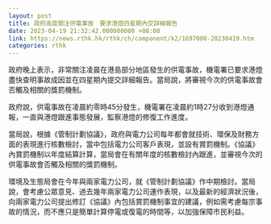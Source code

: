 ```yaml
---
layout: post
title: 政府高度關注供電事故　要求港燈四星期內交詳細報告
date: 2023-04-19 21:32:42.000000000 +08:00
link: https://news.rthk.hk/rthk/ch/component/k2/1697000-20230419.htm
categories: rthk
---
```


政府晚上表示，非常關注凌晨在港島部分地區發生的供電事故，機電署已要求港燈盡快查明事故成因並在四星期內提交詳細報告。當局說，將審視今次的供電事故會否觸及相關的獎罰機制。

政府說，供電事故在凌晨約零時45分發生，機電署在凌晨約1時27分收到港燈通報，一直與港燈跟進事態發展，監察港燈的修復工作進度。

當局說，根據《管制計劃協議》，政府與電力公司每年都會就技術、環保及財務方面的表現進行核數檢討，當中包括電力公司客戶表現，並設有賞罰機制。《協議》內賞罰機制以年度結算計算，當局會在有關年度的核數檢討內跟進，並審視今次的供電事故會否觸及相關的獎罰機制。

環境及生態局會在今年與兩家電力公司，就《管制計劃協議》作中期檢討。當局說，會考慮公眾意見、過去幾年兩家電力公司運作表現，以及最新的經濟狀況後，向兩家電力公司提出修訂《協議》內包括賞罰機制事宜的建議，例如需考慮每宗事故的情況，而不應只是簡單計算停電或復電的時間等，以加強保障市民利益。
